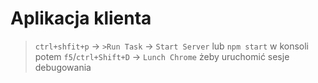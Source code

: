 # Aplikacja klienta

> `ctrl+shfit+p` -> `>Run Task` -> `Start Server`
lub
`npm start` w konsoli
potem
`f5`/`ctrl+Shift+D` -> `Lunch Chrome` żeby uruchomić sesje debugowania

